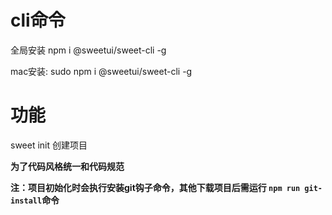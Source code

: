 # cli命令

全局安装 npm i @sweetui/sweet-cli -g  

mac安装: sudo npm i @sweetui/sweet-cli -g

# 功能
sweet init 创建项目

<strong>为了代码风格统一和代码规范</strong>

<strong>注：项目初始化时会执行安装git钩子命令，其他下载项目后需运行 `npm run git-install`命令<strong>